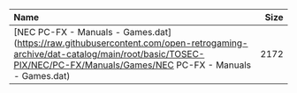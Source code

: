 |Name|Size|
|:---|---:|
|[NEC PC-FX - Manuals - Games.dat](https://raw.githubusercontent.com/open-retrogaming-archive/dat-catalog/main/root/basic/TOSEC-PIX/NEC/PC-FX/Manuals/Games/NEC PC-FX - Manuals - Games.dat)|2172|
